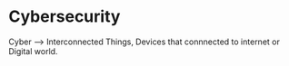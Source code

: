# Cybersecurity

Cyber --> Interconnected Things, Devices that connnected to internet or Digital world.
